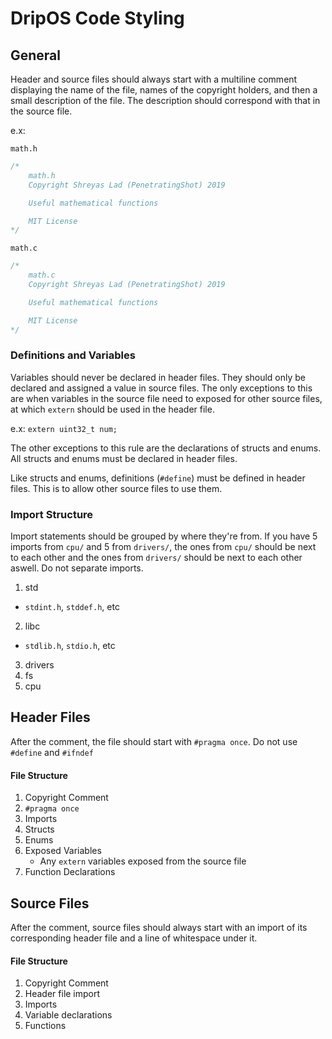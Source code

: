 # DripOS Code Styling

## General
Header and source files should always start with a multiline comment displaying the name of the file, names of the copyright holders, and then a small description of the file. The description should correspond with that in the source file.

e.x:

`math.h`
```C
/*
    math.h
    Copyright Shreyas Lad (PenetratingShot) 2019

    Useful mathematical functions

    MIT License
*/

```
`math.c`
```C
/*
    math.c
    Copyright Shreyas Lad (PenetratingShot) 2019

    Useful mathematical functions

    MIT License
*/
```

### Definitions and Variables
Variables should never be declared in header files. They should only be declared and assigned a value in source files. The only exceptions to this are when variables in the source file need to exposed for other source files, at which `extern` should be used in the header file.

e.x: `extern uint32_t num;`

The other exceptions to this rule are the declarations of structs and enums. All structs and enums must be declared in header files.

Like structs and enums, definitions (`#define`) must be defined in header files. This is to allow other source files to use them.

### Import Structure
Import statements should be grouped by where they're from. If you have 5 imports from `cpu/` and 5 from `drivers/`, the ones from `cpu/` should be next to each other and the ones from `drivers/` should be next to each other aswell. Do not separate imports.

1. std
- `stdint.h`, `stddef.h`, etc
2. libc
- `stdlib.h`, `stdio.h`, etc
3. drivers
4. fs
5. cpu

## Header Files
After the comment, the file should start with `#pragma once`. Do not use `#define` and `#ifndef`

#### File Structure
1. Copyright Comment
2. `#pragma once`
3. Imports
4. Structs
5. Enums
6. Exposed Variables
    - Any `extern` variables exposed from the source file
7. Function Declarations

## Source Files
After the comment, source files should always start with an import of its corresponding header file and a line of whitespace under it.

#### File Structure
1. Copyright Comment
2. Header file import
3. Imports
4. Variable declarations
5. Functions